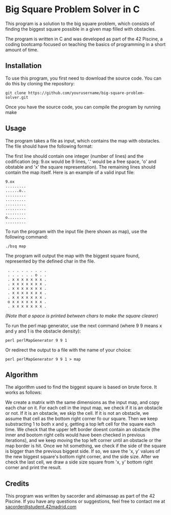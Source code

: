 # Big Square Problem Solver in C

This program is a solution to the big square problem, which consists of finding the biggest square possible in a given map filled with obstacles.

The program is written in C and was developed as part of the 42 Piscine, a coding bootcamp focused on teaching the basics of programming in a short amount of time.

## Installation
To use this program, you first need to download the source code. You can do this by cloning the repository:

```
git clone https://github.com/yourusername/big-square-problem-solver.git
```
Once you have the source code, you can compile the program by running make

## Usage
The program takes a file as input, which contains the map with obstacles. The file should have the following format:

The first line should contain one integer (number of lines) and the codification (eg: 9.ox would be 9 lines, '.' would be a free space, 'o' and obstable and 'x' the square representation). The remaining lines should contain the map itself.
Here is an example of a valid input file: 
```
9.ox
.........
......o..
.........
.........
.........
.........
.........
o........
.........
```
To run the program with the input file (here shown as map), use the following command:
```
./bsq map
```
The program will output the map with the biggest square found, represented by the defined char in the file.
```
 . . . . . . . . .
 . . . . . . o . .
 . x x x x x x x .
 . x x x x x x x .
 . x x x x x x x .
 . x x x x x x x .
 . x x x x x x x .
 o x x x x x x x .
 . x x x x x x x .
```
_(Note that a space is printed between chars to make the square clearer)_

To run the perl map generator, use the next command (where 9 9 means x and y and 1 is the obstacle density):
```
perl perlMapGenerator 9 9 1
```

Or redirect the output to a file with the name of your choice:
```
perl perlMapGenerator 9 9 1 > map
```
## Algorithm
The algorithm used to find the biggest square is based on brute force. It works as follows:

We create a matrix with the same dimensions as the input map, and copy each char on it.
For each cell in the input map, we check if it is an obstacle or not.
If it is an obstacle, we skip the cell.
If it is not an obstacle, we assume that cell as the bottom right corner fo our square. Then we keep substracting 1 to both x and y, getting a top left cell for the square each time. We check that the upper left border doesnt contain an obstacle (the inner and bootom right cells would have been checked in previous iterations), and we keep moving the top left corner until an obstacle or the map border is hit. Once we hit something, we check if the side of the square is bigger than the previous biggest side. If so, we save the 'x, y' values of the new biggest square's bottom right corner, and the side size. After we check the last cell, we draw a side size square from 'x, y' bottom right corner and print the result.

## Credits
This program was written by sacorder and abimassap as part of the 42 Piscine. If you have any questions or suggestions, feel free to contact me at sacorder@student.42madrid.com


